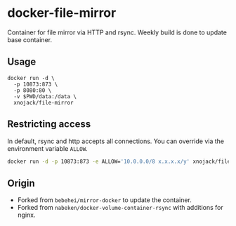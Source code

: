 # docker-file-mirror

Container for file mirror via HTTP and rsync. Weekly build is done to update base container.

## Usage

```
docker run -d \
  -p 10873:873 \
  -p 8080:80 \
  -v $PWD/data:/data \
  xnojack/file-mirror
```

## Restricting access

In default, rsync and http accepts all connections. You can override via the environment variable `ALLOW`.

```sh
docker run -d -p 10873:873 -e ALLOW='10.0.0.0/8 x.x.x.x/y' xnojack/file-mirror
```

## Origin
- Forked from `bebehei/mirror-docker` to update the container.
- Forked from `nabeken/docker-volume-container-rsync` with additions for nginx.
